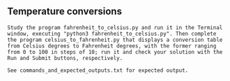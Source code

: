 ## Temperature conversions

    Study the program fahrenheit_to_celsius.py and run it in the Terminal window, executing "python3 fahrenheit_to_celsius.py". Then complete the program celsius_to_fahrenheit.py that displays a conversion table from Celsius degrees to Fahrenheit degrees, with the former ranging from 0 to 100 in steps of 10; run it and check your solution with the Run and Submit buttons, respectively.

    See commands_and_expected_outputs.txt for expected output.